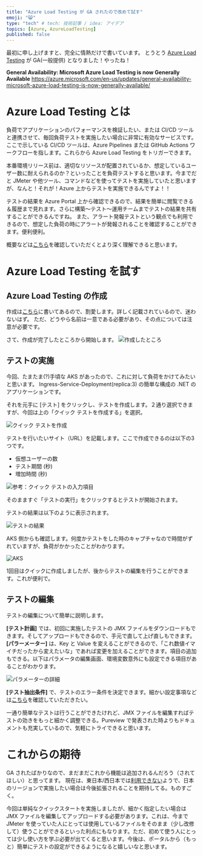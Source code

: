 ```yaml
---
title: "Azure Load Testing が GA されたので改めて試す"
emoji: "😸"
type: "tech" # tech: 技術記事 / idea: アイデア
topics: [Azure, AzureLoadTesting]
published: false
---
```

最初に申し上げますと、完全に情熱だけで書いています。
とうとう [Azure Load Testing](https://learn.microsoft.com/ja-jp/azure/load-testing/) が GA(一般提供) となりました！やったね！

**General Availability: Microsoft Azure Load Testing is now Generally Available**
https://azure.microsoft.com/en-us/updates/general-availability-microsoft-azure-load-testing-is-now-generally-available/

# Azure Load Testing とは

負荷でアプリケーションのパフォーマンスを検証したい、または CI/CD ツールと連携させて、毎回負荷テストを実施したい場合に非常に有効なサービスです。ここで示している CI/CD ツールは、Azure Pipelines または GitHub Actions ワークフローを指します。これらから Azure Load Testing をトリガーできます。

本番環境リリース前は、適切なリソースが配置されているか、想定しているユーザー数に耐えられるのか？といったことを負荷テストすると思います。今までだと JMeter や他ツール、コマンドなどを使ってテストを実施していたと思いますが、なんと！それが！Azure 上からテストを実施できるんですよ！！

テストの結果を Azure Portal 上から確認できるので、結果を簡単に閲覧できる＆履歴まで見れます。さらに構築〜テスト〜運用チームまでテストの結果を共有することができるんですね。
また、アラート発報テストという観点でも利用できるので、想定した負荷の時にアラートが発報されることを確認することができます。便利便利。

概要などは[こちら](https://learn.microsoft.com/ja-jp/azure/load-testing/overview-what-is-azure-load-testing)を確認していただくとより深く理解できると思います。

# Azure Load Testing を試す

## Azure Load Testing の作成

作成は[こちら](https://learn.microsoft.com/ja-jp/azure/load-testing/quickstart-create-and-run-load-test)に書いてあるので、割愛します。詳しく記載されているので、迷わないはず。
ただ、どうやら名前は一意である必要があり、その点については注意が必要です。

さて、作成が完了したところから開始します。
![作成したところ](/images/AzureLoadTesting/AzureLoadTesting-create.png)

## テストの実施

今回、たまたま(?)手頃な AKS があったので、これに対して負荷をかけてみたいと思います。
Ingress-Service-Deployment(replica:3) の簡単な構成の .NET のアプリケーションです。

それを元手に [テスト] をクリックし、テストを作成します。２通り選択できますが、今回は上の「クイック テストを作成する」を選択。

![クイック テストを作成](/images/AzureLoadTesting/AzureLoadTesting-quickstart.png)

テストを行いたいサイト（URL）を記載します。ここで作成できるのは以下の3つです。

* 仮想ユーザーの数
* テスト期間 (秒)
* 増加時間 (秒)

![参考：クイック テストの入力項目](/images/AzureLoadTesting/AzureLoadTesting-quickstartmake.png)

そのまますぐ「テストの実行」をクリックするとテストが開始されます。

テストの結果は以下のように表示されます。

![テストの結果](/images/AzureLoadTesting/AzureLoadTesting-checktesting.png)

AKS 側からも確認します。何度かテストをした時のキャプチャなので時間がずれていますが、負荷がかかったことがわかります。

![AKS](/images/AzureLoadTesting/AzureLoadTesting-aks.png)

1回目はクイックに作成しましたが、後からテストの編集を行うことができます。これが便利で。

## テストの編集
テストの編集について簡単に説明します。

**[テスト計画]** では、初回に実施したテストの JMX ファイルをダウンロードもできます。そしてアップロードもできるので、手元で直して上げ直しもできます。
**[パラーメーター]** は、Key と Value を変えることができるので、「これ数値イマイチだったから変えたいな」であれば変更を加えることができます。項目の追加もできる。以下はパラメータの編集画面、環境変数意外にも設定できる項目があることがわかります。

![パラメーターの詳細](/images/AzureLoadTesting/AzureLoadTesting-detail.png)

**[テスト抽出条件]** で、テストのエラー条件を決定できます。細かい設定事項などは[こちら](https://learn.microsoft.com/ja-jp/azure/load-testing/how-to-define-test-criteria?wt.mc_id=azureportal_loadtesting_inproduct_criteria&tabs=portal#define-load-test-fail-criteria)を確認していただきたい。

一通り簡単なテストは行うことができたけれど、JMX ファイルを編集すればテストの効きをもっと細かく調整できる。Pureview で発表された時よりもドキュメントも充実しているので、気軽にトライできると思います。

# これからの期待

GA されたばかりなので、まだまだこれから機能は追加されるんだろう（されてほしい）と思ってます。
現在は、東日本/西日本では[利用できない](https://azure.microsoft.com/ja-jp/explore/global-infrastructure/products-by-region/?products=load-testing&regions=non-regional,us-east,us-east-2,us-central,us-north-central,us-south-central,us-west-central,us-west,us-west-2,us-west-3,canada-east,canada-central,japan-west,japan-east)ようで、日本のリージョンで実施したい場合は今後拡張されることを期待してる。ものすごく。

今回は単純なクイックスタートを実施しましたが、細かく指定したい場合は JMX ファイルを編集してアップロードする必要があります。これは、今まで JMeter を使っていた人にとっては使用しているファイルをそのまま（少し改修して）使うことができるといった利点にもなります。ただ、初めて使う人にとっては少し使い方を学ぶ必要が出てくると思います。今後は、ポータルから（もっと）簡単にテストの設定ができるようになると嬉しいなと思います。
